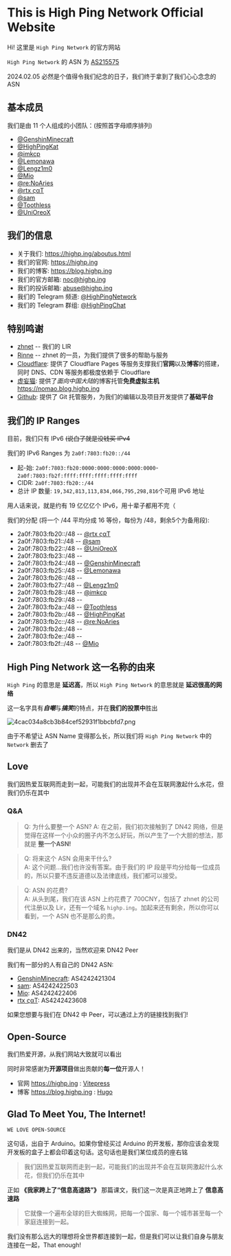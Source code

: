 # This is High Ping Network Official Website

Hi! 这里是 `High Ping Network` 的官方网站

`High Ping Network` 的 ASN 为 [AS215575](https://bgp.he.net/AS215575)

2024.02.05 必然是个值得令我们纪念的日子，我们终于拿到了我们心心念念的 ASN

## 基本成员

我们是由 11 个人组成的小团队：(按照首字母顺序排列)

- [@GenshinMinecraft](https://t.me/C1oudF1are)
- [@HighPingKat](https://t.me/HighPingKat)
- [@imkcp](https://t.me/cn_imkcp)
- [@Lemonawa](https://t.me/Lemonawa)
- [@Lengz1m0](https://t.me/Lengz1m0)
- [@Mio](https://t.me/Akiyama_mio_hi)
- [@re:NoAries](https://t.me/CNVET)
- [@rtx ςαΤ](https://t.me/rtx5000ada)
- [@sam](https://t.me/samandjyf1)
- [@Toothless](https://t.me/dann2333)
- [@UniOreoX](https://t.me/UniOreoX)

## 我们的信息

- 关于我们:  <https://highp.ing/aboutus.html>
- 我们的官网: <https://highp.ing>
- 我们的博客: <https://blog.highp.ing>
- 我们的官方邮箱: <noc@highp.ing>
- 我们的投诉邮箱: <abuse@highp.ing>
- 我们的 Telegram 频道: [@HighPingNetwork](https://t.me/HighPingNetwork)
- 我们的 Telegram 群组: [@HighPingChat](https://t.me/highpingchat)

## 特别鸣谢

- [zhnet](https://zhnet.co.uk/) -- 我们的 LIR
- [Rinne](https://t.me/gugumnt) -- zhnet 的一员，为我们提供了很多的帮助与服务
- [Cloudflare](https://cloudflare.com): 提供了 Cloudflare Pages 等服务支撑我们**官网**以及**博客**的搭建，同时 DNS、CDN 等服务都极度依赖于 Cloudflare
- [虚妄猫](https://port.moonport.top/): 提供了*面向中国大陆*的博客托管**免费虚拟主机** <https://nomao.blog.highp.ing>
- [Github](https://github.com): 提供了 Git 托管服务，为我们的编辑以及项目开发提供了**基础平台**


## 我们的 IP Ranges
目前，我们只有 IPv6 ~~(说白了就是没钱买 IPv4~~

我们的 IPv6 Ranges 为 `2a0f:7803:fb20::/44`

- 起-始: `2a0f:7803:fb20:0000:0000:0000:0000:0000`-`2a0f:7803:fb2f:ffff:ffff:ffff:ffff:ffff`
- CIDR: `2a0f:7803:fb20::/44`
- 总计 IP 数量: `19,342,813,113,834,066,795,298,816`个可用 IPv6 地址

用人话来说，就是约有 19 亿亿亿个 IPv6，用十辈子都用不完（

我们的分配 (将一个 /44 平均分成 16 等份，每份为 /48，剩余5个为备用段):
- 2a0f:7803:fb20::/48 -- [@rtx ςαΤ](https://t.me/rtx5000ada)
- 2a0f:7803:fb21::/48 -- [@sam](https://t.me/samandjyf1)
- 2a0f:7803:fb22::/48 -- [@UniOreoX](https://t.me/UniOreoX)
- 2a0f:7803:fb23::/48 --
- 2a0f:7803:fb24::/48 -- [@GenshinMinecraft](https://t.me/C1oudF1are)
- 2a0f:7803:fb25::/48 -- [@Lemonawa](https://t.me/Lemonawa)
- 2a0f:7803:fb26::/48 --
- 2a0f:7803:fb27::/48 -- [@Lengz1m0](https://t.me/Lengz1m0)
- 2a0f:7803:fb28::/48 -- [@imkcp](https://t.me/cn_imkcp)
- 2a0f:7803:fb29::/48 --
- 2a0f:7803:fb2a::/48 -- [@Toothless](https://t.me/dann2333)
- 2a0f:7803:fb2b::/48 -- [@HighPingKat](https://t.me/HighPingKat)
- 2a0f:7803:fb2c::/48 -- [@re:NoAries](https://t.me/CNVET)
- 2a0f:7803:fb2d::/48 --
- 2a0f:7803:fb2e::/48 --
- 2a0f:7803:fb2f::/48 -- [@Mio](https://t.me/Akiyama_mio_hi)

## High Ping Network 这一名称的由来

`High Ping` 的意思是 **延迟高**，所以 `High Ping Network` 的意思就是 **延迟很高的网络**

这一名字具有***自嘲***与***搞笑***的特点，并在**我们的投票中**胜出

![4cac034a8cb3b84cef52931f1bbcbfd7.png](https://i.miji.bid/2024/01/01/4cac034a8cb3b84cef52931f1bbcbfd7.png)

由于不希望让 ASN Name 变得那么长，所以我们将 `High Ping Network` 中的 `Network` 删去了

## Love

我们因热爱互联网而走到一起，可能我们的出现并不会在互联网激起什么水花，但我们仍乐在其中

### Q&A
> Q: 为什么要整一个 ASN?
> A: 在之前，我们初次接触到了 DN42 网络，但是觉得在这样一个小众的圈子内不怎么好玩，所以产生了一个大胆的想法，那就是 **整一个ASN!**

> Q: 将来这个 ASN 会用来干什么?\
> A: 这个问题...我们也许没有答案。由于我们的 IP 段是平均分给每一位成员的，所以只要不违反道德以及法律底线，我们都可以接受。

> Q: ASN 的花费?\
> A: 从头到尾，我们在该 ASN 上约花费了 700CNY，包括了 zhnet 的公司代注册以及 Lir，还有一个域名 `highp.ing`。加起来还有剩余，所以你可以看到，一个 ASN 也不是那么的贵。

### DN42

我们是从 DN42 出来的，当然欢迎来 DN42 Peer

我们有一部分的人有自己的 DN42 ASN: 
- [GenshinMinecraft](https://t.me/C1oudF1are): AS4242421304
- [sam](https://t.me/samandjyf1): AS4242422503
- [Mio](https://t.me/Akiyama_mio_hi): AS4242422406
- [rtx ςαΤ](https://t.me/rtx5000ada): AS4242423608

如果您想要与我们在 DN42 中 Peer，可以通过上方的链接找到我们!

## Open-Source

我们热爱开源，从我们网站大致就可以看出

同时非常感谢为**开源项目**做出贡献的**每一位**开源人！

- 官网 <https://highp.ing> : [Vitepress](https://vitepress.dev/)
- 博客 <https://blog.highp.ing> : [Hugo](https://gohugo.io/)

## Glad To Meet You, The Internet!

`WE LOVE OPEN-SOURCE`

这句话，出自于 Arduino。如果你曾经买过 Arduino 的开发板，那你应该会发现开发板的盒子上都会印着这句话。这句话也是我们某位成员的座右铭

> 我们因热爱互联网而走到一起，可能我们的出现并不会在互联网激起什么水花，但我们仍乐在其中

正如 **《我家跨上了“信息高速路”》** 那篇课文，我们这一次是真正地跨上了 **信息高速路**

> 它就像一个遍布全球的巨大蜘蛛网，把每一个国家、每一个城市甚至每一个家庭连接到一起。

我们没有那么远大的理想将全世界都连接到一起，但是我们可以让我们自身与朋友连接在一起，That enough!